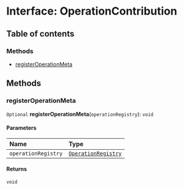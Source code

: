 # Interface: OperationContribution

## Table of contents

### Methods

* [registerOperationMeta](/en/auto-docs/free-history-plugin/interfaces/OperationContribution.md#registeroperationmeta)

## Methods

### registerOperationMeta

`Optional` **registerOperationMeta**(`operationRegistry`): `void`

#### Parameters

| Name | Type |
| :------ | :------ |
| `operationRegistry` | [`OperationRegistry`](/en/auto-docs/free-history-plugin/classes/OperationRegistry.md) |

#### Returns

`void`
